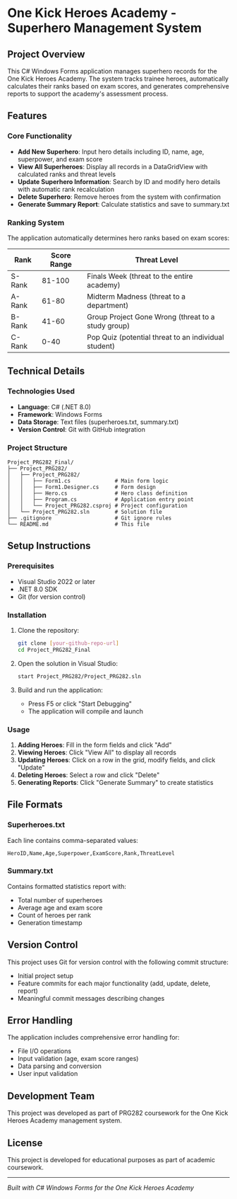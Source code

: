 # One Kick Heroes Academy - Superhero Management System

## Project Overview

This C# Windows Forms application manages superhero records for the One Kick Heroes Academy. The system tracks trainee heroes, automatically calculates their ranks based on exam scores, and generates comprehensive reports to support the academy's assessment process.

## Features

### Core Functionality
- **Add New Superhero**: Input hero details including ID, name, age, superpower, and exam score
- **View All Superheroes**: Display all records in a DataGridView with calculated ranks and threat levels
- **Update Superhero Information**: Search by ID and modify hero details with automatic rank recalculation
- **Delete Superhero**: Remove heroes from the system with confirmation
- **Generate Summary Report**: Calculate statistics and save to summary.txt

### Ranking System
The application automatically determines hero ranks based on exam scores:

| Rank | Score Range | Threat Level |
|------|-------------|--------------|
| S-Rank | 81-100 | Finals Week (threat to the entire academy) |
| A-Rank | 61-80 | Midterm Madness (threat to a department) |
| B-Rank | 41-60 | Group Project Gone Wrong (threat to a study group) |
| C-Rank | 0-40 | Pop Quiz (potential threat to an individual student) |

## Technical Details

### Technologies Used
- **Language**: C# (.NET 8.0)
- **Framework**: Windows Forms
- **Data Storage**: Text files (superheroes.txt, summary.txt)
- **Version Control**: Git with GitHub integration

### Project Structure
```
Project_PRG282_Final/
├── Project_PRG282/
│   ├── Project_PRG282/
│   │   ├── Form1.cs              # Main form logic
│   │   ├── Form1.Designer.cs     # Form design
│   │   ├── Hero.cs               # Hero class definition
│   │   ├── Program.cs            # Application entry point
│   │   └── Project_PRG282.csproj # Project configuration
│   └── Project_PRG282.sln        # Solution file
├── .gitignore                    # Git ignore rules
└── README.md                     # This file
```

## Setup Instructions

### Prerequisites
- Visual Studio 2022 or later
- .NET 8.0 SDK
- Git (for version control)

### Installation
1. Clone the repository:
   ```bash
   git clone [your-github-repo-url]
   cd Project_PRG282_Final
   ```

2. Open the solution in Visual Studio:
   ```bash
   start Project_PRG282/Project_PRG282.sln
   ```

3. Build and run the application:
   - Press F5 or click "Start Debugging"
   - The application will compile and launch

### Usage
1. **Adding Heroes**: Fill in the form fields and click "Add"
2. **Viewing Heroes**: Click "View All" to display all records
3. **Updating Heroes**: Click on a row in the grid, modify fields, and click "Update"
4. **Deleting Heroes**: Select a row and click "Delete"
5. **Generating Reports**: Click "Generate Summary" to create statistics

## File Formats

### Superheroes.txt
Each line contains comma-separated values:
```
HeroID,Name,Age,Superpower,ExamScore,Rank,ThreatLevel
```

### Summary.txt
Contains formatted statistics report with:
- Total number of superheroes
- Average age and exam score
- Count of heroes per rank
- Generation timestamp

## Version Control

This project uses Git for version control with the following commit structure:
- Initial project setup
- Feature commits for each major functionality (add, update, delete, report)
- Meaningful commit messages describing changes

## Error Handling

The application includes comprehensive error handling for:
- File I/O operations
- Input validation (age, exam score ranges)
- Data parsing and conversion
- User input validation

## Development Team

This project was developed as part of PRG282 coursework for the One Kick Heroes Academy management system.

## License

This project is developed for educational purposes as part of academic coursework.

---

*Built with C# Windows Forms for the One Kick Heroes Academy*
